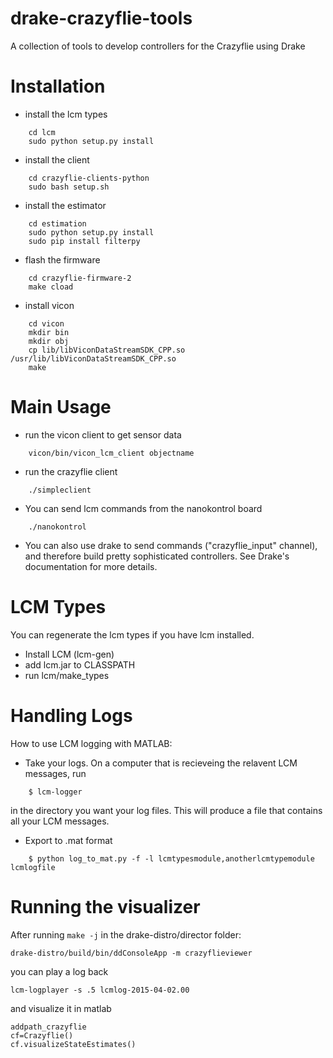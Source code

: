 drake-crazyflie-tools
=====================

A collection of tools to develop controllers for the Crazyflie using Drake

Installation
============
* install the lcm types
```    
    cd lcm
    sudo python setup.py install
```

* install the client
```    
    cd crazyflie-clients-python
    sudo bash setup.sh
```

* install the estimator
```    
    cd estimation
    sudo python setup.py install
    sudo pip install filterpy
```


* flash the firmware
```    
    cd crazyflie-firmware-2
    make cload
```

* install vicon
```    
    cd vicon
    mkdir bin
    mkdir obj
    cp lib/libViconDataStreamSDK_CPP.so /usr/lib/libViconDataStreamSDK_CPP.so
    make
```

Main Usage
=====
* run the vicon client to get sensor data
```
    vicon/bin/vicon_lcm_client objectname
```

* run the crazyflie client
```
    ./simpleclient
```

* You can send lcm commands from the nanokontrol board
```
    ./nanokontrol
```

* You can also use drake to send commands ("crazyflie_input" channel), and therefore build pretty sophisticated controllers. See Drake's documentation for more details.

LCM Types
=========
You can regenerate the lcm types if you have lcm installed.
* Install LCM (lcm-gen)
* add lcm.jar to CLASSPATH
* run lcm/make_types

Handling Logs
=============
How to use LCM logging with MATLAB:
* Take your logs.  On a computer that is recieveing the relavent LCM messages, run

```
    $ lcm-logger
```

in the directory you want your log files.  This will produce a file that contains all your LCM messages.
* Export to .mat format
```
    $ python log_to_mat.py -f -l lcmtypesmodule,anotherlcmtypemodule lcmlogfile
```

Running the visualizer
======================
After running ``make -j`` in the drake-distro/director folder:

```
drake-distro/build/bin/ddConsoleApp -m crazyflieviewer
```
you can play a log back
```
lcm-logplayer -s .5 lcmlog-2015-04-02.00
```
and visualize it in matlab 
```
addpath_crazyflie
cf=Crazyflie()
cf.visualizeStateEstimates()
```
